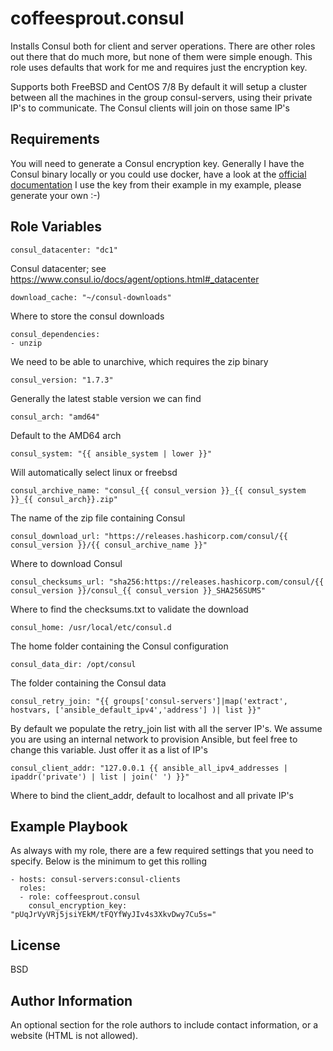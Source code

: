coffeesprout.consul
=========

Installs Consul both for client and server operations. There are other roles out there that do much more, but none of them were simple enough.
This role uses defaults that work for me and requires just the encryption key.

Supports both FreeBSD and CentOS 7/8
By default it will setup a cluster between all the machines in the group consul-servers, using their private IP's to communicate. The Consul clients will join on those same IP's

Requirements
------------

You will need to generate a Consul encryption key. Generally I have the Consul binary locally or you could use docker, have a look at the [official documentation](https://www.consul.io/docs/agent/encryption.html)
I use the key from their example in my example, please generate your own :-)


Role Variables
--------------

    consul_datacenter: "dc1"

Consul datacenter; see https://www.consul.io/docs/agent/options.html#_datacenter

    download_cache: "~/consul-downloads"

Where to store the consul downloads

    consul_dependencies:
    - unzip

We need to be able to unarchive, which requires the zip binary

    consul_version: "1.7.3"

Generally the latest stable version we can find

    consul_arch: "amd64"

Default to the AMD64 arch

    consul_system: "{{ ansible_system | lower }}"

Will automatically select linux or freebsd

    consul_archive_name: "consul_{{ consul_version }}_{{ consul_system }}_{{ consul_arch}}.zip"

The name of the zip file containing Consul

    consul_download_url: "https://releases.hashicorp.com/consul/{{ consul_version }}/{{ consul_archive_name }}"

Where to download Consul

    consul_checksums_url: "sha256:https://releases.hashicorp.com/consul/{{ consul_version }}/consul_{{ consul_version }}_SHA256SUMS"

Where to find the checksums.txt to validate the download

    consul_home: /usr/local/etc/consul.d

The home folder containing the Consul configuration

    consul_data_dir: /opt/consul

The folder containing the Consul data

    consul_retry_join: "{{ groups['consul-servers']|map('extract', hostvars, ['ansible_default_ipv4','address'] )| list }}"

By default we populate the retry_join list with all the server IP's. We assume you are using an internal network to provision Ansible, but feel free to change this variable. Just offer it as a list of IP's

    consul_client_addr: "127.0.0.1 {{ ansible_all_ipv4_addresses | ipaddr('private') | list | join(' ') }}"

Where to bind the client_addr, default to localhost and all private IP's


Example Playbook
----------------

As always with my role, there are a few required settings that you need to specify. Below is the minimum to get this rolling

    - hosts: consul-servers:consul-clients
      roles:
      - role: coffeesprout.consul
        consul_encryption_key: "pUqJrVyVRj5jsiYEkM/tFQYfWyJIv4s3XkvDwy7Cu5s="
        

License
-------

BSD

Author Information
------------------

An optional section for the role authors to include contact information, or a website (HTML is not allowed).
